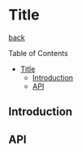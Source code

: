Title
===
[back](../../README.md)

Table of Contents

<!--ts-->
   * [Title](#title)
      * [Introduction](#introduction)
      * [API](#api)

<!-- Added by: root, at: Fri Dec 31 11:50:29 UTC 2021 -->

<!--te-->

## Introduction

## API
```nim
```
